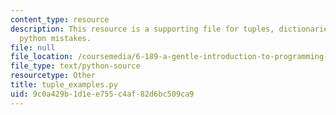 ```yaml
---
content_type: resource
description: This resource is a supporting file for tuples, dictionaries, and common
  python mistakes.
file: null
file_location: /coursemedia/6-189-a-gentle-introduction-to-programming-using-python-january-iap-2011/9c0a429b1d1ee755c4af82d6bc509ca9_tuple_examples.py
file_type: text/python-source
resourcetype: Other
title: tuple_examples.py
uid: 9c0a429b-1d1e-e755-c4af-82d6bc509ca9
---
```

